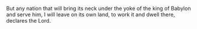 But any nation that will bring its neck under the yoke of the king of Babylon and serve him, I will leave on its own land, to work it and dwell there, declares the Lord.
